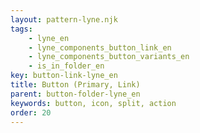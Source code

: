 ```yaml
---
layout: pattern-lyne.njk
tags: 
    - lyne_en
    - lyne_components_button_link_en
    - lyne_components_button_variants_en
    - is_in_folder_en
key: button-link-lyne_en
title: Button (Primary, Link)
parent: button-folder-lyne_en
keywords: button, icon, split, action
order: 20
---
```

